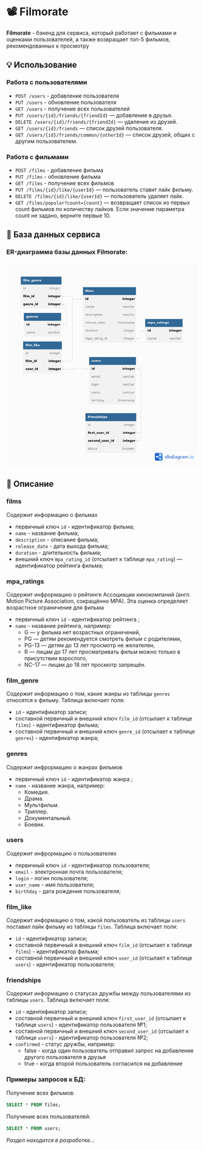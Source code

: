 # :film_projector: Filmorate

**Filmorate** - бэкенд для сервиса, который работает с фильмами и оценками пользователей,
а также возвращает топ-5 фильмов, рекомендованных к просмотру

## :bulb: Использование

### Работа с пользователями

- ```POST /users``` - добавление пользователя
- ```PUT /users``` - обновление пользователя
- ```GET /users``` - получение всех пользователей
- ```PUT /users/{id}/friends/{friendId}```  — добавление в друзья.
- ```DELETE /users/{id}/friends/{friendId}``` — удаление из друзей.
- ```GET /users/{id}/friends``` — список друзей пользователя.
- ```GET /users/{id}/friends/common/{otherId}``` — список друзей, общих с другим пользователем.

### Работа с фильмами

- ```POST /films``` - добавление фильма
- ```PUT /films``` - обновление фильма
- ```GET /films``` - получение всех фильмов
- ```PUT /films/{id}/like/{userId}```  — пользователь ставит лайк фильму.
- ```DELETE /films/{id}/like/{userId}```  — пользователь удаляет лайк.
- ```GET /films/popular?count={count}``` — возвращает список из первых count фильмов по количеству лайков. Если значение параметра count не задано, верните первые 10.

## :floppy_disk: База данных сервиса
### ER-диаграмма базы данных Filmorate:
![ERD](src/main/resources/ERD_Filmorate.png)

## :scroll: Описание
### films
Содержит информацию о фильмах
- первичный ключ `id` - идентификатор фильма;
- `name` - название фильма;
- `description` - описание фильма;
- `release_date` - дата выхода фильма;
- `duration` - длительность фильма;
-  внешний ключ `mpa_rating_id` (отсылает к таблице `mpa_rating`) — идентификатор рейтинга фильма;
### mpa_ratings
Содержит инфрормацию о рейтинге Ассоциации кинокомпаний (англ. Motion Picture Association,
сокращённо МРА). Эта оценка определяет возрастное ограничение для фильма
- первичный ключ `id` - идентификатор рейтинга ;
- `name` - название рейтинга, например:
  - G — у фильма нет возрастных ограничений,
  - PG — детям рекомендуется смотреть фильм с родителями,
  - PG-13 — детям до 13 лет просмотр не желателен,
  - R — лицам до 17 лет просматривать фильм можно только в присутствии взрослого,
  - NC-17 — лицам до 18 лет просмотр запрещён.
### film_genre
Содержит информацию о том, какие жанры из таблицы `genres` относятся к фильму.
Таблица включает поля:
- `id` - идентификатор записи;
- составной первичный и внешний ключ `film_id` (отсылает к таблице `films`) - идентификатор фильма;
- составной первичный и внешний ключ `genre_id` (отсылает к таблице `genres`) - идентификатор жанра;
### genres
Содержит инфрормацию о жанрах фильмов
- первичный ключ `id` - идентификатор жанра ;
- `name` - название жанра, например:
  - Комедия.
  - Драма.
  - Мультфильм.
  - Триллер.
  - Документальный.
  - Боевик.
### users
  Содержит инфрормацию о пользователях
- первичный ключ `id` - идентификатор пользователя;
- `email` - электронная почта пользователя;
- `login` - логин пользователя;
- `user_name` - имя пользователя;
- `birthday` - дата рождения пользователя;
### film_like
Содержит информацию о том, какой пользователь из таблицы `users` поставил лайк
фильму из таблицы `films`. Таблица включает поля:

- `id` - идентификатор записи;
- составной первичный и внешний ключ `film_id` (отсылает к таблице `films`) - идентификатор фильма;
- составной первичный и внешний ключ `user_id` (отсылает к таблице `users`) - идентификатор пользователя;

### friendships
Содержит информацию о статусах дружбы между пользователями из таблицы
`users`. Таблица включает поля:

- `id` - идентификатор записи;
- составной первичный и внешний ключ `first_user_id` (отсылает к таблице `users`) - идентификатор пользователя №1;
- составной первичный и внешний ключ `second_user_id` (отсылает к таблице `users`) - идентификатор пользователя №2;
- `confirmed` - статус дружбы, например:
  - false - когда один пользователь отправил запрос на добавление другого пользователя в друзья
  - true - когда второй пользователь согласился на добавление
### Примеры запросов к БД:
Получение всех фильмов:
```SQL
SELECT * FROM films;
```
Получение всех пользователей:
```SQL
SELECT * FROM users;
```
_Раздел находится в разработке..._
